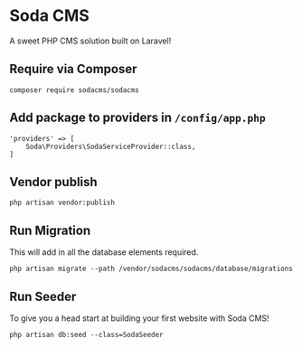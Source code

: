 # Soda CMS
A sweet PHP CMS solution built on Laravel!

## Require via Composer
```
composer require sodacms/sodacms
```

## Add package to providers in `/config/app.php`
```
'providers' => [
    Soda\Providers\SodaServiceProvider::class,
]
```

## Vendor publish
```
php artisan vendor:publish
```

## Run Migration
This will add in all the database elements required.
```
php artisan migrate --path /vendor/sodacms/sodacms/database/migrations
```

## Run Seeder
To give you a head start at building your first website with Soda CMS!
```
php artisan db:seed --class=SodaSeeder
```

